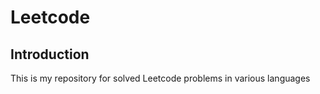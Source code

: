 # Leetcode

## Introduction

This is my repository for solved Leetcode problems in various languages
